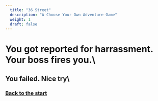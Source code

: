 ```yaml
---
  title: "36 Street"
  description: "A Choose Your Own Adventure Game"
  weight: 1
  draft: false
---
```

# You got reported for harrassment. Your boss fires you.\
## You failed. Nice try\
### [Back to the start](/1)